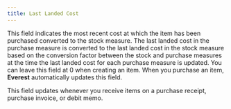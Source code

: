 ```yaml
---
title: Last Landed Cost
---
```



This field indicates the most recent cost at which the item has been  purchased converted to the stock measure. The last landed cost in the  purchase measure is converted to the last landed cost in the stock measure  based on the conversion factor between the stock and purchase measures  at the time the last landed cost for each purchase measure is updated.  You can leave this field at 0 when creating an item. When you purchase  an item, **Everest** automatically  updates this field.


This field updates whenever you receive items on a purchase receipt,  purchase invoice, or debit memo.
